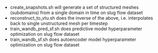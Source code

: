 * create_snapshots.sh will generate a set of structured meshes (subdomains) from a single domain in time on slug flow dataset
* reconstruct_to_vtu.sh does the inverse of the above, i.e. interpolates back to single unstructured mesh per timestep
* train_wandb_pred_sf.sh does predictive model hyperparameter optimization on slug flow dataset
* train_wandb_sf.sh does autoencoder model hyperparameter optimization on slug flow dataset